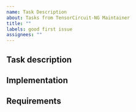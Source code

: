 ```yaml
---
name: Task Description
about: Tasks from TensorCircuit-NG Maintainer
title: ""
labels: good first issue
assignees: ""
---
```


## Task description

<!-- What should be done -->

## Implementation

<!-- Details on how to do -->

## Requirements

<!-- The task difficulty and knowledge prior -->

